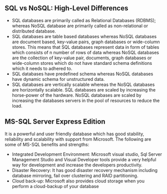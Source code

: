 ## SQL vs NoSQL: High-Level Differences
- SQL databases are primarily called as Relational Databases (RDBMS); whereas NoSQL database are primarily called as non-relational or distributed database.
- SQL databases are table based databases whereas NoSQL databases are document based, key-value pairs, graph databases or wide-column stores. This means that SQL databases represent data in form of tables which consists of n number of rows of data whereas NoSQL databases are the collection of key-value pair, documents, graph databases or wide-column stores which do not have standard schema definitions which it needs to adhered to.
- SQL databases have predefined schema whereas NoSQL databases have dynamic schema for unstructured data.
- SQL databases are vertically scalable whereas the NoSQL databases are horizontally scalable. SQL databases are scaled by increasing the horse-power of the hardware. NoSQL databases are scaled by increasing the databases servers in the pool of resources to reduce the load.
  
## MS-SQL Server Express Edition

It is a powerful and user friendly database which has good stability, reliability and scalability with support from Microsoft. The following are some of MS-SQL benefits and strengths:

- Integrated Development Environment: Microsoft visual studio, Sql Server Management Studio and Visual Developer tools provide a very helpful way for development and increase the developers productivity.
- Disaster Recovery: It has good disaster recovery mechanism including database mirroring, fail over clustering and RAID partitioning.
- Cloud back-up: Microsoft also provides cloud storage when you perform a cloud-backup of your database


